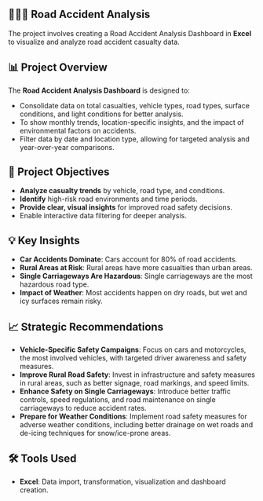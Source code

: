 ## 🚌💥🚗  Road Accident Analysis 

The project involves creating a Road Accident Analysis Dashboard in **Excel** to visualize and analyze road accident casualty data.

## 📊 Project Overview

The **Road Accident Analysis Dashboard** is designed to:

- Consolidate data on total casualties, vehicle types, road types, surface conditions, and light conditions for better analysis.
- To show monthly trends, location-specific insights, and the impact of environmental factors on accidents.
- Filter data by date and location type, allowing for targeted analysis and year-over-year comparisons.


## 🎯 Project Objectives
- **Analyze casualty trends** by vehicle, road type, and conditions.
- **Identify** high-risk road environments and time periods.
- **Provide clear, visual insights** for improved road safety decisions.
- Enable interactive data filtering for deeper analysis.


## 💡 Key Insights
- **Car Accidents Dominate**: Cars account for 80% of road accidents.
- **Rural Areas at Risk**: Rural areas have more casualties than urban areas.
- **Single Carriageways Are Hazardous**: Single carriageways are the most hazardous road type.
- **Impact of Weather**: Most accidents happen on dry roads, but wet and icy surfaces remain risky.


## 📈 Strategic Recommendations
- **Vehicle-Specific Safety Campaigns**: Focus on cars and motorcycles, the most involved vehicles, with targeted driver awareness and safety measures.
- **Improve Rural Road Safety**: Invest in infrastructure and safety measures in rural areas, such as better signage, road markings, and speed limits.
- **Enhance Safety on Single Carriageways**: Introduce better traffic controls, speed regulations, and road maintenance on single carriageways to reduce accident rates.
- **Prepare for Weather Conditions**: Implement road safety measures for adverse weather conditions, including better drainage on wet roads and de-icing techniques for snow/ice-prone areas.
 
## 🛠️ Tools Used
- **Excel**: Data import, transformation, visualization and dashboard creation.
 











